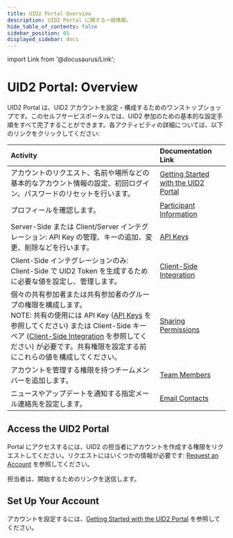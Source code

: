 ```yaml
---
title: UID2 Portal Overview
description: UID2 Portal に関する一般情報。
hide_table_of_contents: false
sidebar_position: 01
displayed_sidebar: docs
---
```


import Link from '@docusaurus/Link';

# UID2 Portal: Overview

UID2 Portal は、UID2 アカウントを設定・構成するためのワンストップショップです。このセルフサービスポータルでは、UID2 参加のための基本的な設定手順をすべて完了することができます。各アクティビティの詳細については、以下のリンクをクリックしてください:

| Activity | Documentation Link |
| :--- | :--- | 
| アカウントのリクエスト、名前や場所などの基本的なアカウント情報の設定、初回ログイン、パスワードのリセットを行います。 | [Getting Started with the UID2 Portal](portal-getting-started.md) |
| プロフィールを確認します。 | [Participant Information](participant-info.md) |
| Server-Side または Client/Server インテグレーション: API Key の管理、キーの追加、変更、削除などを行います。 | [API Keys](api-keys.md) |
| Client-Side インテグレーションのみ: Client-Side で UID2 Token を生成するために必要な値を設定し、管理します。 | [Client-Side Integration](client-side-integration.md) |
| 個々の共有参加者または共有参加者のグループの権限を構成します。<br/>NOTE: 共有の使用には API Key ([API Keys](api-keys.md) を参照してください) または Client-Side キーペア ([Client-Side Integration](client-side-integration.md) を参照してください) が必要です。共有権限を設定する前にこれらの値を構成してください。 | [Sharing Permissions](sharing-permissions.md) |
| アカウントを管理する権限を持つチームメンバーを追加します。 | [Team Members](team-members.md) |
| ニュースやアップデートを通知する指定メール連絡先を設定します。 | [Email Contacts](email-contacts.md) |

## Access the UID2 Portal

Portal にアクセスするには、UID2 の担当者にアカウントを作成する権限をリクエストしてください。リクエストにはいくつかの情報が必要です: [Request an Account](portal-getting-started.md#request-an-account) を参照してください。

担当者は、開始するためのリンクを送信します。

## Set Up Your Account

アカウントを設定するには、[Getting Started with the UID2 Portal](portal-getting-started.md) を参照してください。
